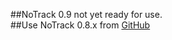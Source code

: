 ##NoTrack 0.9 not yet ready for use.  
##Use NoTrack 0.8.x from [GitHub](https://github.com/quidsup/notrack)
